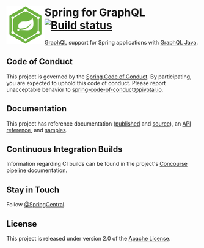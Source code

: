 # <img align="left" src="spring-graphql-docs/src/docs/spring-graphql.svg" width="100" height="100"> Spring for GraphQL [![Build status](https://ci.spring.io/api/v1/teams/spring-graphql/pipelines/spring-graphql-1.0.x/jobs/build/badge)](https://ci.spring.io/teams/spring-graphql/pipelines/spring-graphql-1.0.x)

[GraphQL](https://graphql.org/) support for Spring applications with [GraphQL Java](https://github.com/graphql-java/graphql-java).

## Code of Conduct

This project is governed by the [Spring Code of Conduct](CODE_OF_CONDUCT.adoc). By participating, you are expected to uphold this code of conduct. Please report unacceptable behavior to spring-code-of-conduct@pivotal.io.

## Documentation

This project has reference documentation ([published](https://docs.spring.io/spring-graphql/docs/current-SNAPSHOT/reference/html/) and [source](spring-graphql-docs/src/docs/asciidoc)), an
[API reference](https://docs.spring.io/spring-graphql/docs/current-SNAPSHOT/api/), and [samples](samples).

## Continuous Integration Builds

Information regarding CI builds can be found in the project's [Concourse pipeline](ci/README.adoc) documentation.

## Stay in Touch

Follow [@SpringCentral](https://twitter.com/springcentral).



## License

This project is released under version 2.0 of the [Apache License](https://www.apache.org/licenses/LICENSE-2.0).
